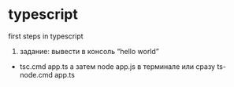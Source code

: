 # typescript
 first steps in typescript
1. задание: вывести в консоль “hello world”
 - tsc.cmd app.ts а затем  node app.js в терминале
или сразу ts-node.cmd app.ts
